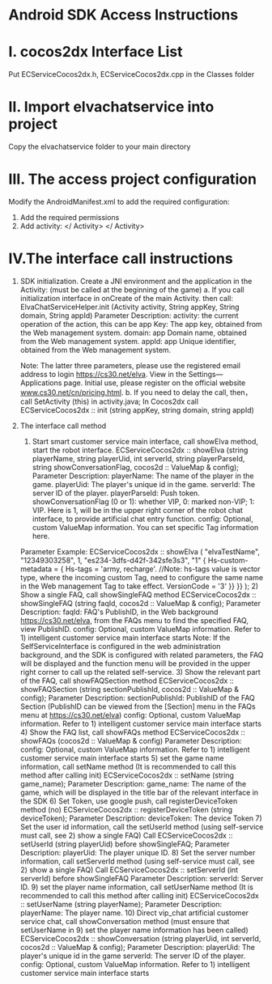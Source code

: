 # Android SDK Access Instructions
# Ⅰ. cocos2dx Interface List
  Put ECServiceCocos2dx.h, ECServiceCocos2dx.cpp in the Classes folder
# Ⅱ. Import elvachatservice into project
  Copy the elvachatservice folder to your main directory
# Ⅲ. The access project configuration
  Modify the AndroidManifest.xml to add the required configuration:
  1. Add the required permissions
    <Uses-permission android: name = "android.permission.INTERNET" />
    <Uses-permission android: name = "android.permission.ACCESS_NETWORK_STATE" />
    <Uses-permission android: name = "android.permission.WRITE_EXTERNAL_STORAGE" />
    <Uses-permission android: name = "android.permission.READ_EXTERNAL_STORAGE" />
    <Uses-permission android: name = "android.permission.MOUNT_UNMOUNT_FILESYSTEMS" />
 2. Add activity:
    <Activity
        Android: name = "com.ljoy.chatbot.ChatMainActivity"
        Android: configChanges = "orientation | screenSize | locale"
        Android: screenOrientation = "portrait">
    </ Activity>
    <Activity
        Android: name = "com.ljoy.chatbot.FAQActivity"
        Android: configChanges = "orientation | screenSize | locale"
        Android: screenOrientation = "portrait">
</ Activity>

# Ⅳ.The interface call instructions
  1. SDK initialization. Create a JNI environment and the application in the Activity: (must be called at the beginning of the game)
    a. If you call initialization interface in onCreate of the main Activity. then call:
      ElvaChatServiceHelper.init (Activity activity, String appKey, String domain, String appId)
      Parameter Description:
      activity: the current operation of the action, this can be
      app Key: The app key, obtained from the Web management system.
      domain: app Domain name, obtained from the Web management system.
      appId: app Unique identifier, obtained from the Web management system.

      Note: The latter three parameters, please use the registered email address to login https://cs30.net/elva. View in the Settings—Applications page. Initial use, please register on the official website www.cs30.net/cn/pricing.html.
    b. If you need to delay the call, then，
     call SetActivity (this) in activity.java;
      In Cocos2dx call ECServiceCocos2dx :: init (string appKey, string domain, string appId)
  2. The interface call method
      1) Start smart customer service main interface, call showElva method, start the robot interface.
        ECServiceCocos2dx :: showElva (string playerName, string playerUid, int serverId, string playerParseId, string showConversationFlag, cocos2d :: ValueMap & config);
        Parameter Description:
          playerName: The name of the player in the game.
          playerUid: The player's unique id in the game.
          serverId: The server ID of the player.
          playerParseId: Push token.
          showConversationFlag (0 or 1): whether VIP, 0: marked non-VIP; 1: VIP. 
          Here is 1, will be in the upper right corner of the robot chat interface, to provide artificial chat entry function.
          config: Optional, custom ValueMap information. You can set specific Tag information here.

        Parameter Example:
          ECServiceCocos2dx :: showElva ( "elvaTestName", "12349303258", 1, "es234-3dfs-d42f-342sfe3s3", "1"
          {
            Hs-custom-metadata = {
              Hs-tags = 'army, recharge'. //Note: hs-tags value is vector type, where the incoming custom Tag, need to configure the same name in the Web management Tag to take effect.
              VersionCode = '3'
              }}
          }}
        );
      2) Show a single FAQ, call showSingleFAQ method
        ECServiceCocos2dx :: showSingleFAQ (string faqId, cocos2d :: ValueMap & config);
        Parameter Description:
          faqId: FAQ's PublishID, in the Web background https://cs30.net/elva, from the FAQs menu to find the specified FAQ, view PublishID.
          config: Optional, custom ValueMap information. Refer to 1) intelligent customer service main interface starts
Note: If the SelfServiceInterface is configured in the web administration background, and the SDK is configured with related parameters, the FAQ will be displayed and the function menu will be provided in the upper right corner to call up the related self-service.
      3) Show the relevant part of the FAQ, call showFAQSection method
        ECServiceCocos2dx :: showFAQSection (string sectionPublishId, cocos2d :: ValueMap & config);
        Parameter Description:
          sectionPublishId: PublishID of the FAQ Section (PublishID can be viewed from the [Section] menu in the FAQs menu at https://cs30.net/elva)
          config: Optional, custom ValueMap information. Refer to 1) intelligent customer service main interface starts
      4) Show the FAQ list, call showFAQs method
        ECServiceCocos2dx :: showFAQs (cocos2d :: ValueMap & config)
        Parameter Description:
          config: Optional, custom ValueMap information. Refer to 1) intelligent customer service main interface starts
      5) set the game name information, call setName method (It is recommended to call this method after calling init)        ECServiceCocos2dx :: setName (string game_name);
        Parameter Description:
          game_name: The name of the game, which will be displayed in the title bar of the relevant interface in the SDK
      6) Set Token, use google push, call registerDeviceToken method (no)
        ECServiceCocos2dx :: registerDeviceToken (string deviceToken);
        Parameter Description:
          deviceToken: The device Token
      7) Set the user id information, call the setUserId method (using self-service must call, see 2) show a single FAQ)
        Call ECServiceCocos2dx :: setUserId (string playerUid) before showSingleFAQ;
        Parameter Description:
          playerUid: The player unique ID.
      8) Set the server number information, call setServerId method (using self-service must call, see 2) show a single FAQ)
        Call ECServiceCocos2dx :: setServerId (int serverId) before showSingleFAQ
        Parameter Description:
          serverId: Server ID.
      9) set the player name information, call setUserName method (It is recommended to call this method after calling init)
ECServiceCocos2dx :: setUserName (string playerName);
Parameter Description:
playerName: The player name.
      10) Direct vip_chat artificial customer service chat, call showConversation method (must ensure that setUserName in 9) set the player name information has been called)
        ECServiceCocos2dx :: showConversation (string playerUid, int serverId, cocos2d :: ValueMap & config);
        Parameter Description:
          playerUid: The player's unique id in the game
          serverId: The server ID of the player.
          config: Optional, custom ValueMap information. Refer to 1) intelligent customer service main interface starts
